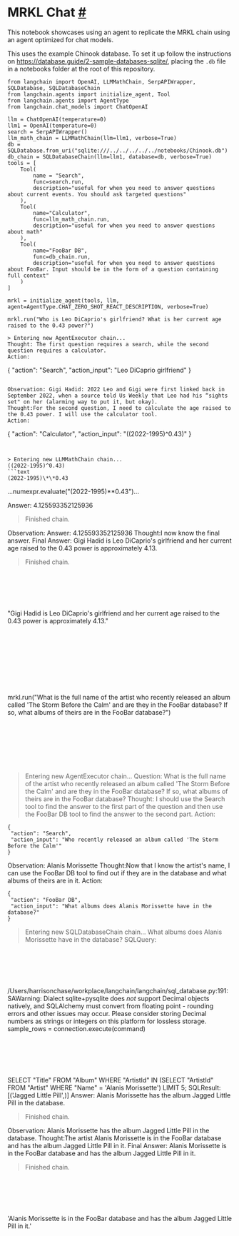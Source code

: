 


 MRKL Chat
 [#](#mrkl-chat "Permalink to this headline")
=========================================================



 This notebook showcases using an agent to replicate the MRKL chain using an agent optimized for chat models.
 



 This uses the example Chinook database.
To set it up follow the instructions on https://database.guide/2-sample-databases-sqlite/, placing the
 `.db`
 file in a notebooks folder at the root of this repository.
 







```
from langchain import OpenAI, LLMMathChain, SerpAPIWrapper, SQLDatabase, SQLDatabaseChain
from langchain.agents import initialize_agent, Tool
from langchain.agents import AgentType
from langchain.chat_models import ChatOpenAI

```










```
llm = ChatOpenAI(temperature=0)
llm1 = OpenAI(temperature=0)
search = SerpAPIWrapper()
llm_math_chain = LLMMathChain(llm=llm1, verbose=True)
db = SQLDatabase.from_uri("sqlite:///../../../../../notebooks/Chinook.db")
db_chain = SQLDatabaseChain(llm=llm1, database=db, verbose=True)
tools = [
    Tool(
        name = "Search",
        func=search.run,
        description="useful for when you need to answer questions about current events. You should ask targeted questions"
    ),
    Tool(
        name="Calculator",
        func=llm_math_chain.run,
        description="useful for when you need to answer questions about math"
    ),
    Tool(
        name="FooBar DB",
        func=db_chain.run,
        description="useful for when you need to answer questions about FooBar. Input should be in the form of a question containing full context"
    )
]

```










```
mrkl = initialize_agent(tools, llm, agent=AgentType.CHAT_ZERO_SHOT_REACT_DESCRIPTION, verbose=True)

```










```
mrkl.run("Who is Leo DiCaprio's girlfriend? What is her current age raised to the 0.43 power?")

```








```
> Entering new AgentExecutor chain...
Thought: The first question requires a search, while the second question requires a calculator.
Action:
```
{
 "action": "Search",
 "action_input": "Leo DiCaprio girlfriend"
}
```

Observation: Gigi Hadid: 2022 Leo and Gigi were first linked back in September 2022, when a source told Us Weekly that Leo had his “sights set" on her (alarming way to put it, but okay).
Thought:For the second question, I need to calculate the age raised to the 0.43 power. I will use the calculator tool.
Action:
```
{
 "action": "Calculator",
 "action_input": "((2022-1995)^0.43)"
}
```


> Entering new LLMMathChain chain...
((2022-1995)^0.43)
```text
(2022-1995)\*\*0.43
```
...numexpr.evaluate("(2022-1995)\*\*0.43")...

Answer: 4.125593352125936
> Finished chain.

Observation: Answer: 4.125593352125936
Thought:I now know the final answer.
Final Answer: Gigi Hadid is Leo DiCaprio's girlfriend and her current age raised to the 0.43 power is approximately 4.13.

> Finished chain.

```






```
"Gigi Hadid is Leo DiCaprio's girlfriend and her current age raised to the 0.43 power is approximately 4.13."

```










```
mrkl.run("What is the full name of the artist who recently released an album called 'The Storm Before the Calm' and are they in the FooBar database? If so, what albums of theirs are in the FooBar database?")

```








```
> Entering new AgentExecutor chain...
Question: What is the full name of the artist who recently released an album called 'The Storm Before the Calm' and are they in the FooBar database? If so, what albums of theirs are in the FooBar database?
Thought: I should use the Search tool to find the answer to the first part of the question and then use the FooBar DB tool to find the answer to the second part.
Action:
```
{
 "action": "Search",
 "action_input": "Who recently released an album called 'The Storm Before the Calm'"
}
```

Observation: Alanis Morissette
Thought:Now that I know the artist's name, I can use the FooBar DB tool to find out if they are in the database and what albums of theirs are in it.
Action:
```
{
 "action": "FooBar DB",
 "action_input": "What albums does Alanis Morissette have in the database?"
}
```



> Entering new SQLDatabaseChain chain...
What albums does Alanis Morissette have in the database?
SQLQuery:

```






```
/Users/harrisonchase/workplace/langchain/langchain/sql_database.py:191: SAWarning: Dialect sqlite+pysqlite does *not* support Decimal objects natively, and SQLAlchemy must convert from floating point - rounding errors and other issues may occur. Please consider storing Decimal numbers as strings or integers on this platform for lossless storage.
  sample_rows = connection.execute(command)

```






```
 SELECT "Title" FROM "Album" WHERE "ArtistId" IN (SELECT "ArtistId" FROM "Artist" WHERE "Name" = 'Alanis Morissette') LIMIT 5;
SQLResult: [('Jagged Little Pill',)]
Answer: Alanis Morissette has the album Jagged Little Pill in the database.
> Finished chain.

Observation:  Alanis Morissette has the album Jagged Little Pill in the database.
Thought:The artist Alanis Morissette is in the FooBar database and has the album Jagged Little Pill in it.
Final Answer: Alanis Morissette is in the FooBar database and has the album Jagged Little Pill in it.

> Finished chain.

```






```
'Alanis Morissette is in the FooBar database and has the album Jagged Little Pill in it.'

```







